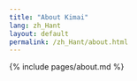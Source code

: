 ```yaml
---
title: "About Kimai"
lang: zh_Hant
layout: default
permalink: /zh_Hant/about.html
---
```


{% include pages/about.md %}
